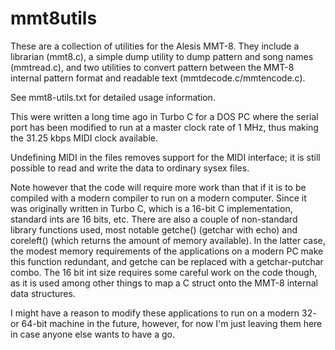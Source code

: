 mmt8utils
=========

These are a collection of utilities for the Alesis MMT-8. They include
a librarian (mmt8.c), a simple dump utility to dump pattern and song names
(mmtread.c), and two utilities to convert pattern between the MMT-8
internal pattern format and readable text (mmtdecode.c/mmtencode.c).

See mmt8-utils.txt for detailed usage information.

This were written a long time ago in Turbo C for a DOS PC where the
serial port has been modified to run at a master clock rate of 1 MHz, thus
making the 31.25 kbps MIDI clock available.

Undefining MIDI in the files removes support for the MIDI interface; it is
still possible to read and write the data to ordinary sysex files.

Note however that the code will require more work than that if it is to be
compiled with a modern compiler to run on a modern computer. Since it was
originally written in Turbo C, which is a 16-bit C implementation, standard
ints are 16 bits, etc. There are also a couple of non-standard library
functions used, most notable getche() (getchar with echo) and coreleft() (which
returns the amount of memory available). In the latter case, the modest memory
requirements of the applications on a modern PC make this function redundant,
and getche can be replaced with a getchar-putchar combo. The 16 bit int size
requires some careful work on the code though, as it is used among other
things to map a C struct onto the MMT-8 internal data structures.

I might have a reason to modify these applications to run on a modern 32- or
64-bit machine in the future, however, for now I'm just leaving them here
in case anyone else wants to have a go.

